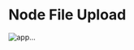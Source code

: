 # Node File Upload

<img src="https://res.cloudinary.com/chuksmbanaso/image/upload/v1656286662/file-uploads/Screenshot_216_bhd1ui.png" title="app" alt="app">...
